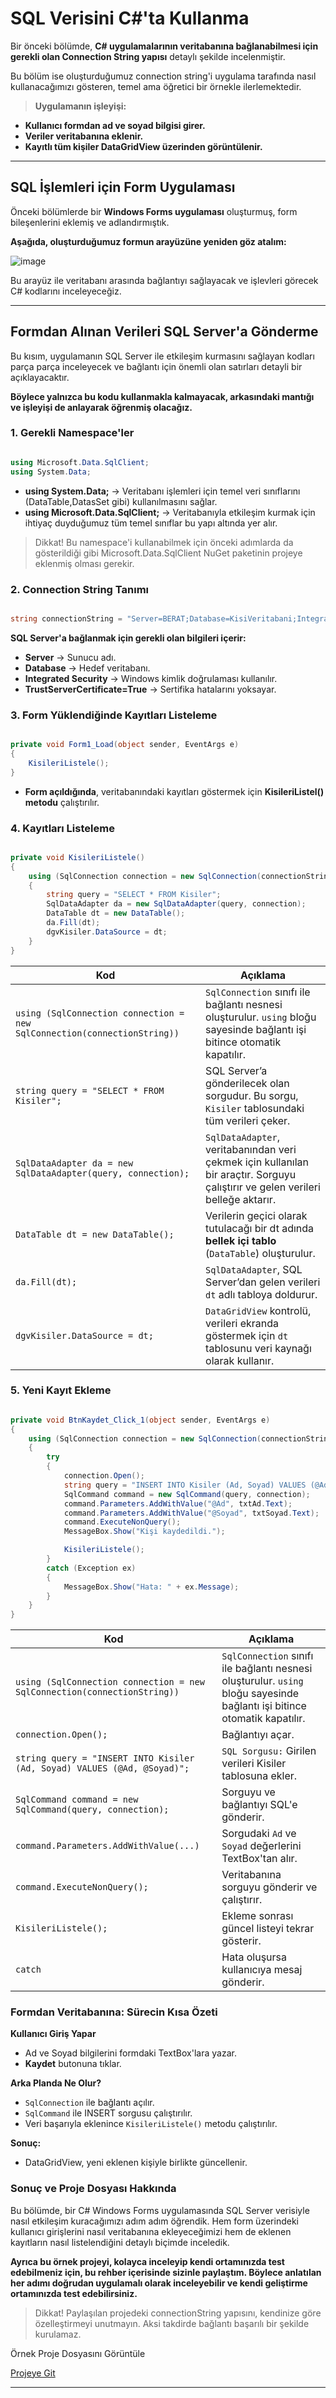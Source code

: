 # SQL Verisini C#'ta Kullanma

Bir önceki bölümde, **C# uygulamalarının veritabanına bağlanabilmesi için gerekli olan Connection String yapısı** detaylı şekilde incelenmiştir.

Bu bölüm ise oluşturduğumuz connection string'i uygulama tarafında nasıl kullanacağımızı gösteren, temel ama öğretici bir örnekle ilerlemektedir.

> **Uygulamanın işleyişi:**

- **Kullanıcı formdan ad ve soyad bilgisi girer.**
- **Veriler veritabanına eklenir.**
- **Kayıtlı tüm kişiler DataGridView üzerinden görüntülenir.**

---

## SQL İşlemleri için Form Uygulaması

Önceki bölümlerde bir **Windows Forms uygulaması** oluşturmuş, form bileşenlerini eklemiş ve adlandırmıştık.

**Aşağıda, oluşturduğumuz formun arayüzüne yeniden göz atalım:**

![image](https://github.com/user-attachments/assets/822fa1a8-81d1-4627-9e4e-077a8ce05061)

Bu arayüz ile veritabanı arasında bağlantıyı sağlayacak ve işlevleri görecek C# kodlarını inceleyeceğiz.

---

## Formdan Alınan Verileri SQL Server'a Gönderme

Bu kısım, uygulamanın SQL Server ile etkileşim kurmasını sağlayan kodları parça parça inceleyecek ve bağlantı için önemli olan satırları detayli bir açıklayacaktır.

**Böylece yalnızca bu kodu kullanmakla kalmayacak, arkasındaki mantığı ve işleyişi de anlayarak öğrenmiş olacağız.**

### 1. Gerekli Namespace'ler

```csharp

using Microsoft.Data.SqlClient;
using System.Data;

```

- **using System.Data;** → Veritabanı işlemleri için temel veri sınıflarını (DataTable,DatasSet gibi) kullanılmasını sağlar.
- **using Microsoft.Data.SqlClient;** → Veritabanıyla etkileşim kurmak için ihtiyaç duyduğumuz tüm temel sınıflar bu yapı altında yer alır.

> Dikkat!
> Bu namespace'i kullanabilmek için önceki adımlarda da gösterildiği gibi 
> Microsoft.Data.SqlClient NuGet paketinin projeye eklenmiş olması gerekir.

### 2. Connection String Tanımı

```csharp

string connectionString = "Server=BERAT;Database=KisiVeritabani;Integrated Security=True;TrustServerCertificate=True;";

```

**SQL Server'a bağlanmak için gerekli olan bilgileri içerir:**

- **Server** → Sunucu adı.
- **Database** → Hedef veritabanı.
- **Integrated Security** → Windows kimlik doğrulaması kullanılır.
- **TrustServerCertificate=True** → Sertifika hatalarını yoksayar.

### 3. Form Yüklendiğinde Kayıtları Listeleme

```csharp

private void Form1_Load(object sender, EventArgs e)
{
    KisileriListele();
}

```

- **Form açıldığında**, veritabanındaki kayıtları göstermek için **KisileriListel() metodu** çalıştırılır.

### 4. Kayıtları Listeleme

```csharp

private void KisileriListele()
{
    using (SqlConnection connection = new SqlConnection(connectionString))
    {
        string query = "SELECT * FROM Kisiler";
        SqlDataAdapter da = new SqlDataAdapter(query, connection);
        DataTable dt = new DataTable();
        da.Fill(dt);
        dgvKisiler.DataSource = dt;
    }
}

```

| Kod | Açıklama |
|-------|----------|
| `using (SqlConnection connection = new SqlConnection(connectionString))` | `SqlConnection` sınıfı ile bağlantı nesnesi oluşturulur. `using` bloğu sayesinde bağlantı işi bitince otomatik kapatılır. |
| `string query = "SELECT * FROM Kisiler";` | SQL Server’a gönderilecek olan sorgudur. Bu sorgu, `Kisiler` tablosundaki tüm verileri çeker. |
| `SqlDataAdapter da = new SqlDataAdapter(query, connection);` | `SqlDataAdapter`, veritabanından veri çekmek için kullanılan bir araçtır. Sorguyu çalıştırır ve gelen verileri belleğe aktarır. |
| `DataTable dt = new DataTable();` | Verilerin geçici olarak tutulacağı bir dt adında **bellek içi tablo** (`DataTable`) oluşturulur. |
| `da.Fill(dt);` | `SqlDataAdapter`, SQL Server’dan gelen verileri `dt` adlı tabloya doldurur. |
| `dgvKisiler.DataSource = dt;` | `DataGridView` kontrolü, verileri ekranda göstermek için `dt` tablosunu veri kaynağı olarak kullanır. |

### 5. Yeni Kayıt Ekleme

```csharp

private void BtnKaydet_Click_1(object sender, EventArgs e)
{
    using (SqlConnection connection = new SqlConnection(connectionString))
    {
        try
        {
            connection.Open();
            string query = "INSERT INTO Kisiler (Ad, Soyad) VALUES (@Ad, @Soyad)";
            SqlCommand command = new SqlCommand(query, connection);
            command.Parameters.AddWithValue("@Ad", txtAd.Text);
            command.Parameters.AddWithValue("@Soyad", txtSoyad.Text);
            command.ExecuteNonQuery();
            MessageBox.Show("Kişi kaydedildi.");

            KisileriListele();
        }
        catch (Exception ex)
        {
            MessageBox.Show("Hata: " + ex.Message);
        }
    }
}

```

| Kod | Açıklama |
|-------|----------|
| `using (SqlConnection connection = new SqlConnection(connectionString))` | `SqlConnection` sınıfı ile bağlantı nesnesi oluşturulur. `using` bloğu sayesinde bağlantı işi bitince otomatik kapatılır. |
| `connection.Open();` | Bağlantıyı açar. |
| `string query = "INSERT INTO Kisiler (Ad, Soyad) VALUES (@Ad, @Soyad)";` | `SQL Sorgusu:` Girilen verileri Kisiler tablosuna ekler. |
| `SqlCommand command = new SqlCommand(query, connection);` | Sorguyu ve bağlantıyı SQL'e gönderir. |
| `command.Parameters.AddWithValue(...)` | Sorgudaki `Ad` ve `Soyad` değerlerini TextBox'tan alır. |
| `command.ExecuteNonQuery();` | Veritabanına sorguyu gönderir ve çalıştırır. |
| `KisileriListele();`| Ekleme sonrası güncel listeyi tekrar gösterir. |
| `catch`| Hata oluşursa kullanıcıya mesaj gönderir. |

### Formdan Veritabanına: Sürecin Kısa Özeti

**Kullanıcı Giriş Yapar**
- Ad ve Soyad bilgilerini formdaki TextBox'lara yazar.
- **Kaydet** butonuna tıklar.

**Arka Planda Ne Olur?**
- `SqlConnection` ile bağlantı açılır.
- `SqlCommand` ile INSERT sorgusu çalıştırılır.
- Veri başarıyla eklenince `KisileriListele()` metodu çalıştırılır.

**Sonuç:**
- DataGridView, yeni eklenen kişiyle birlikte güncellenir.

### Sonuç ve Proje Dosyası Hakkında

Bu bölümde, bir C# Windows Forms uygulamasında SQL Server verisiyle nasıl etkileşim kuracağımızı adım adım öğrendik. Hem form üzerindeki kullanıcı girişlerini nasıl veritabanına ekleyeceğimizi hem de eklenen kayıtların nasıl listelendiğini detaylı biçimde inceledik.

**Ayrıca bu örnek projeyi, kolayca inceleyip kendi ortamınızda test edebilmeniz için, bu rehber içerisinde sizinle paylaştım. Böylece anlatılan her adımı doğrudan uygulamalı olarak inceleyebilir ve kendi geliştirme ortamınızda test edebilirsiniz.**

> Dikkat! 
> Paylaşılan projedeki connectionString yapısını, kendinize göre özelleştirmeyi unutmayın. Aksi takdirde bağlantı başarılı bir şekilde kurulamaz.

Örnek Proje Dosyasını Görüntüle

[Projeye Git](csharp-ve-ssms-arasinda-baglanti-kurma-rehberi/sqlserverconnection)

---